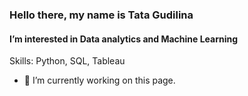 ### Hello there, my name is Tata Gudilina
#### I’m interested in Data analytics and Machine Learning 

Skills: Python, SQL, Tableau

- 🔭 I’m currently working on this page. 
